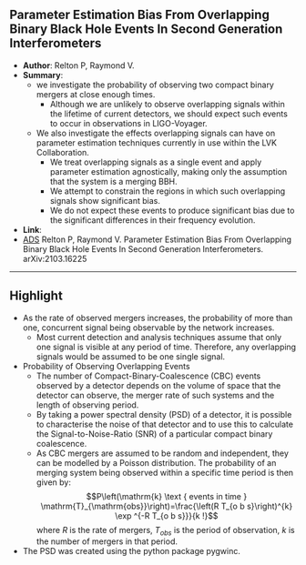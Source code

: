 ## Parameter Estimation Bias From Overlapping Binary Black Hole Events In Second Generation Interferometers

- **Author**: Relton P, Raymond V.
- **Summary**:
	- we investigate the probability of observing two compact binary mergers at close enough times.
		- Although we are unlikely to observe overlapping signals within the lifetime of current detectors, we should expect such events to occur in observations in LIGO-Voyager.
	- We also investigate the effects overlapping signals can have on parameter estimation techniques currently in use within the LVK Collaboration.
		- We treat overlapping signals as a single event and apply parameter estimation agnostically, making only the assumption that the system is a merging BBH.
		- We attempt to constrain the regions in which such overlapping signals show significant bias.
		- We do not expect these events to produce significant bias due to the significant differences in their frequency evolution.
- **Link**: 
- [ADS](https://ui.adsabs.harvard.edu/abs/2021arXiv210316225R) Relton P, Raymond V. Parameter Estimation Bias From Overlapping Binary Black Hole Events In Second Generation Interferometers. arXiv:2103.16225

___

## Highlight

- As the rate of observed mergers increases, the probability of more than one, concurrent signal being observable by the network increases. 
	- Most current detection and analysis techniques assume that only one signal is visible at any period of time. Therefore, any overlapping signals would be assumed to be one single signal.
- Probability of Observing Overlapping Events
	- The number of Compact-Binary-Coalescence (CBC) events observed by a detector depends on the volume of space that the detector can observe, the merger rate of such systems and the length of observing period.
	- By taking a power spectral density (PSD) of a detector, it is possible to characterise the noise of that detector and to use this to calculate the Signal-to-Noise-Ratio (SNR) of a particular compact binary coalescence.
	- As CBC mergers are assumed to be random and independent, they can be modelled by a Poisson distribution. The probability of an merging system being observed within a specific time period is then given by: $$P\left(\mathrm{k} \text { events in time } \mathrm{T}_{\mathrm{obs}}\right)=\frac{\left(R T_{o b s}\right)^{k} \exp ^{-R T_{o b s}}}{k !}$$ where $R$ is the rate of mergers, $T_{obs}$ is the period of observation, $k$ is the number of mergers in that period.
- The PSD was created using the python package pygwinc.
